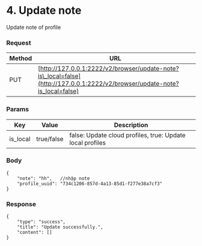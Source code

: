 # 4. Update note

Update note of profile

### **Request** <a href="#request-1" id="request-1"></a>

| Method | URL                                                                                                                         |
| ------ | --------------------------------------------------------------------------------------------------------------------------- |
| PUT    | [http://127.0.0.1:2222/v2/browser/update-note?is\_local=false](http://127.0.0.1:2222/v2/browser/update-note?is_local=false) |

### **Params** <a href="#body-1" id="body-1"></a>

| Key       | Value      | Description                                               |
| --------- | ---------- | --------------------------------------------------------- |
| is\_local | true/false | false: Update cloud profiles, true: Update local profiles |

### **Body** <a href="#body-1-1" id="body-1-1"></a>

```
{
    "note": "hh",   //nhập note
    "profile_uuid": "734c1206-857d-4a13-85d1-f277e38a7cf3"
}
```

### &#x20;**Response** <a href="#id-3.-response" id="id-3.-response"></a>

```
{
    "type": "success",
    "title": "Update successfully.",
    "content": []
}
```

[\
](https://docs.hidemium.io/use-cases/api-automation-v2/interact-profile/3.-change-fingerprint)
